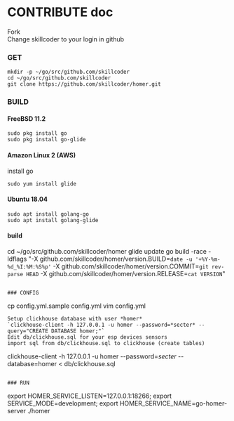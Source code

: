 # CONTRIBUTE doc
 Fork  
 Change skillcoder to your login in github  
### GET
```
mkdir -p ~/go/src/github.com/skillcoder
cd ~/go/src/github.com/skillcoder
git clone https://github.com/skillcoder/homer.git
```

### BUILD
#### FreeBSD 11.2
```
sudo pkg install go
sudo pkg install go-glide
```
#### Amazon Linux 2 (AWS)
install go
```
sudo yum install glide
```
#### Ubuntu 18.04
```
sudo apt install golang-go
sudo apt install golang-glide
```
#### build
cd ~/go/src/github.com/skillcoder/homer
glide update
go build -race -ldflags "-X github.com/skillcoder/homer/version.BUILD=`date -u '+%Y-%m-%d_%I:%M:%S%p'` -X github.com/skillcoder/homer/version.COMMIT=`git rev-parse HEAD` -X github.com/skillcoder/homer/version.RELEASE=`cat VERSION`"
```

### CONFIG
```
cp config.yml.sample config.yml
vim config.yml
```
Setup clickhouse database with user *homer*  
`clickhouse-client -h 127.0.0.1 -u homer --password=*secter* --query="CREATE DATABASE homer;"`  
Edit db/clickhouse.sql for your esp devices sensors  
import sql from db/clickhouse.sql to clickhouse (create tables)  
```
clickhouse-client -h 127.0.0.1 -u homer --password=*secter* --database=homer < db/clickhouse.sql
```

### RUN
```
export HOMER_SERVICE_LISTEN=127.0.0.1:18266; export SERVICE_MODE=development; export HOMER_SERVICE_NAME=go-homer-server
./homer
```

